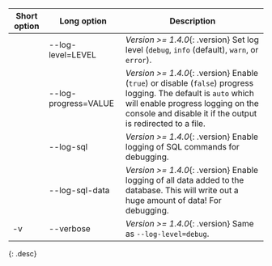 | Short option | Long option           | Description |
| ------------ | ----------------------| --- |
|              | \--log-level=LEVEL    | *Version >= 1.4.0*{: .version} Set log level (`debug`, `info` (default), `warn`, or `error`). |
|              | \--log-progress=VALUE | *Version >= 1.4.0*{: .version} Enable (`true`) or disable (`false`) progress logging. The default is `auto` which will enable progress logging on the console and disable it if the output is redirected to a file. |
|              | \--log-sql            | *Version >= 1.4.0*{: .version} Enable logging of SQL commands for debugging. |
|              | \--log-sql-data       | *Version >= 1.4.0*{: .version} Enable logging of all data added to the database. This will write out a huge amount of data! For debugging. |
| -v           | \--verbose            | *Version >= 1.4.0*{: .version} Same as `--log-level=debug`. |
{: .desc}
